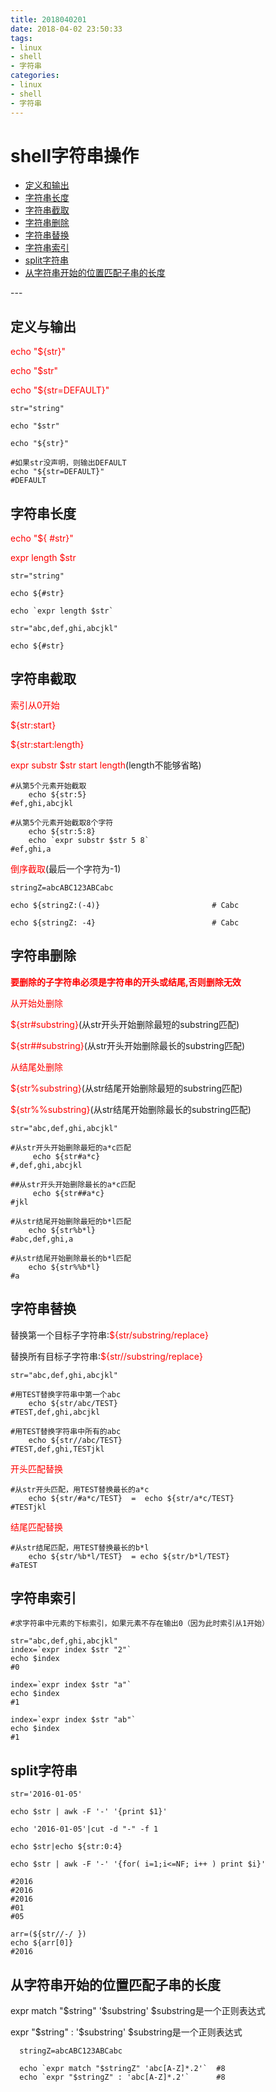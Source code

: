```yaml
---
title: 2018040201
date: 2018-04-02 23:50:33
tags:
- linux
- shell
- 字符串
categories:
- linux
- shell
- 字符串
---
```

# shell字符串操作

<ul>
<li><a href="#define">定义和输出</a></li>
<li><a href="#length">字符串长度</a></li>
<li><a href="#substr">字符串截取</a></li>
<li><a href="#delete">字符串删除</a></li>
<li><a href="#replace">字符串替换</a></li>
<li><a href="#index">字符串索引</a></li>
<li><a href="#split">split字符串</a></li>
<li><a href="#match">从字符串开始的位置匹配子串的长度</a></li>
</ul>
---

<h2 id="define">定义与输出</h2>

  <span style="color:red;">echo "${str}"</span>
   
  <span style="color:red;">echo "$str"</span>
  
  <span style="color:red;">echo "${str=DEFAULT}"</span> 
  
    str="string"
    
    echo "$str"
    
    echo "${str}"
    
    #如果str没声明，则输出DEFAULT  
    echo "${str=DEFAULT}"  
    #DEFAULT 
    
 <h2 id="length">字符串长度</h2> 
   
   <span style="color:red;">echo "${ #str}"</span>
   
   <span style="color:red;">expr length $str</span>
   
    str="string"
    
    echo ${#str}
    
    echo `expr length $str`
    
    str="abc,def,ghi,abcjkl"  
    
    echo ${#str}
    
  <h2 id="substr">字符串截取</h2>  
  
   <span style="color:red;">索引从0开始</span>
   
   <span style="color:red;">${str:start}</span>
   
   <span style="color:red;">${str:start:length}</span>
   
   <span style="color:red;">expr substr $str start length</span>(length不能够省略)
   
    #从第5个元素开始截取 
        echo ${str:5}
    #ef,ghi,abcjkl 
    
    #从第5个元素开始截取8个字符
        echo ${str:5:8}  
        echo `expr substr $str 5 8`
    #ef,ghi,a
    
<span style="color:red;">倒序截取</span>(最后一个字符为-1)

    stringZ=abcABC123ABCabc
    
    echo ${stringZ:(-4)}                         # Cabc
    
    echo ${stringZ: -4}                          # Cabc
    
  <h2 id="delete">字符串删除</h2>  
  
   **<span style="color:red;">要删除的子字符串必须是字符串的开头或结尾,否则删除无效</span>**
   
   <span style="color:red;">从开始处删除</span>
   
   <span style="color:red;">${str#substring}</span>(从str开头开始删除最短的substring匹配)
   
   <span style="color:red;">${str##substring}</span>(从str开头开始删除最长的substring匹配)
   
  <span style="color:red;">从结尾处删除</span>
   
   <span style="color:red;">${str%substring}</span>(从str结尾开始删除最短的substring匹配)
   
   <span style="color:red;">${str%%substring}</span>(从str结尾开始删除最长的substring匹配)
   
    str="abc,def,ghi,abcjkl"  
    
    #从str开头开始删除最短的a*c匹配  
         echo ${str#a*c}  
    #,def,ghi,abcjkl 

    ##从str开头开始删除最长的a*c匹配   
         echo ${str##a*c} 
    #jkl  

    #从str结尾开始删除最短的b*l匹配  
        echo ${str%b*l}  
    #abc,def,ghi,a
    
    #从str结尾开始删除最长的b*l匹配  
        echo ${str%%b*l}  
    #a

<h2 id="replace">字符串替换</h2>

  替换第一个目标子字符串:<span style="color:red;">${str/substring/replace}</span>
  
  替换所有目标子字符串:<span style="color:red;">${str//substring/replace}</span>
  
    str="abc,def,ghi,abcjkl" 
    
    #用TEST替换字符串中第一个abc
        echo ${str/abc/TEST}  
    #TEST,def,ghi,abcjkl
    
    #用TEST替换字符串中所有的abc  
        echo ${str//abc/TEST}  
    #TEST,def,ghi,TESTjkl
    
<span style="color:red;">开头匹配替换</span>

    #从str开头匹配，用TEST替换最长的a*c  
        echo ${str/#a*c/TEST}  =  echo ${str/a*c/TEST}
    #TESTjkl
    
<span style="color:red;">结尾匹配替换</span>

    #从str结尾匹配，用TEST替换最长的b*l  
        echo ${str/%b*l/TEST}  = echo ${str/b*l/TEST}  
    #aTEST 
    
<h2 id="index">字符串索引</h2>

    #求字符串中元素的下标索引，如果元素不存在输出0（因为此时索引从1开始）
    
    str="abc,def,ghi,abcjkl" 
    index=`expr index $str "2"`  
    echo $index  
    #0

    index=`expr index $str "a"`  
    echo $index  
    #1
    
    index=`expr index $str "ab"`  
    echo $index  
    #1
    
<h2 id="split">split字符串</h2>

    str='2016-01-05'
    
    echo $str | awk -F '-' '{print $1}' 
    
    echo '2016-01-05'|cut -d "-" -f 1
    
    echo $str|echo ${str:0:4}
    
    echo $str | awk -F '-' '{for( i=1;i<=NF; i++ ) print $i}'  
    
    #2016  
    #2016  
    #2016  
    #01  
    #05  
    
    arr=(${str//-/ })  
    echo ${arr[0]} 
    #2016

<h2 id="match">从字符串开始的位置匹配子串的长度</h2>

  expr match "$string" '$substring' $substring是一个正则表达式
  
  expr "$string" : '$substring'  $substring是一个正则表达式
   
      stringZ=abcABC123ABCabc
      
      echo `expr match "$stringZ" 'abc[A-Z]*.2'`  #8
      echo `expr "$stringZ" : 'abc[A-Z]*.2'`      #8
